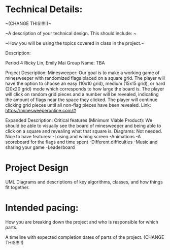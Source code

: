
# Technical Details:
~(CHANGE THIS!!!!!)~

~A description of your technical design. This should include: ~
   
~How you will be using the topics covered in class in the project.~


Description:

Period 4
Ricky Lin, Emily Mai
Group Name: TBA

Project Description: Minesweeper: Our goal is to make a working game of minesweeper with randomized flags placed on a square grid. The player will have the option to choose an easy (10x10 grid), medium (15x15 grid), or hard (20x20 grid) mode which corresponds to how large the board is. The player will click on random grid pieces and a number will be revealed, indicating the amount of flags near the space they clicked. The player will continue clicking grid pieces until all non-flag pieces have been revealed. Link: https://minesweeperonline.com/#

Expanded Description:
Critical features (Minimum Viable Product): We should be able to visually see the board of minesweeper and being able to click on a square and revealing what that square is. 
Diagrams: Not needed. 
Nice to have features: 
-Losing and wining screen
-Animations
-A scoreboard for the flags and time spent
-Different difficulties 
-Music and sharing your game
-Leaderboard


     
# Project Design

UML Diagrams and descriptions of key algorithms, classes, and how things fit together.


    
# Intended pacing:

How you are breaking down the project and who is responsible for which parts.

A timeline with expected completion dates of parts of the project. (CHANGE THIS!!!!!)

